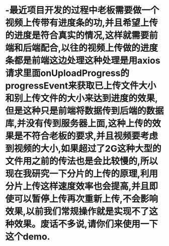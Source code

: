 # -最近项目开发的过程中老板需要做一个视频上传带有进度条的功,并且希望上传的进度是符合真实的情况,这样就需要前端和后端配合,以往的视频上传做的进度条都是前端这边处理这种处理是用axios请求里面onUploadProgress的progressEvent来获取已上传文件大小和别上传文件的大小来达到进度的效果,但是这种只是前端将数据传到后端的数据库,并没有传到服务器上面,这种上传的效果是不符合老板的要求,并且视频要考虑到视频的大小,如果超过了2G这种大型的文件用之前的传法也是会比较慢的,所以现在我研究一下分片的上传的原理,利用分片上传这样速度效率也会提高,并且即使可以暂停上传再次重新上传,不会影响效果,以前我们常规操作就是实现不了这种效果。废话不多说,请你们来使用一下这个demo.
